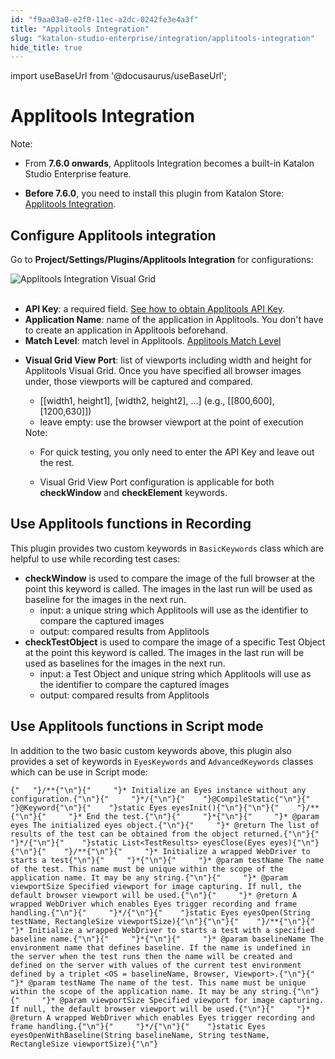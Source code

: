 ```yaml
---
id: "f9aa03a0-e2f0-11ec-a2dc-0242fe3e4a3f"
title: "Applitools Integration"
slug: "katalon-studio-enterprise/integration/applitools-integration"
hide_title: true
---
```

import useBaseUrl from '@docusaurus/useBaseUrl';


# <a id="id" class="anchor_top_offset"/><a id="ariaid-title1" class="anchor_top_offset"/>Applitools Integration

<div xmlns="http://www.w3.org/1999/xhtml" className="note note note_note"><span className="note__title">Note:</span> 
  <ul className="ul"><li className="li">
      <p className="p">From <strong className="ph b">7.6.0 onwards</strong>, Applitools Integration
        becomes a built-in Katalon Studio Enterprise feature.</p>
    </li><li className="li">
      <p className="p"><strong className="ph b">Before 7.6.0</strong>, you need to  install this plugin from Katalon Store: <a className="xref j-external-link" href="https://store.katalon.com/product/44/Applitools-Integration" target="_blank">Applitools Integration</a>.</p>
    </li></ul>
</div>

## <a id="id_1" class="anchor_top_offset"/>Configure Applitools integration

<p xmlns="http://www.w3.org/1999/xhtml" className="p">Go to <strong className="ph b">Project/Settings/Plugins/Applitools     Integration</strong> for configurations:</p> 
<p xmlns="http://www.w3.org/1999/xhtml" className="p">   <img className="image" src={useBaseUrl("https://i.ibb.co/swxnv8c/Applitools-Store-1.png")} alt="Applitools Integration Visual Grid" /><br /><br /> </p> 
<ul xmlns="http://www.w3.org/1999/xhtml" className="ul"><li className="li">     <strong className="ph b">API Key</strong>: a required field. <a className="xref j-external-link" href="https://applitools.com/docs/topics/overview/obtain-api-key.html" target="_blank">See       how to obtain Applitools API Key</a>.</li><li className="li">     <strong className="ph b">Application Name</strong>: name of the application in     Applitools. You don't have to create an application in Applitools     beforehand.</li><li className="li">     <strong className="ph b">Match Level</strong>: match level in Applitools. <a className="xref j-external-link" href="https://applitools.com/docs/api/eyes-sdk/enums-gen/enum-global-matchlevel-selenium-java.html" target="_blank">Applitools       Match Level</a>   </li><li className="li">     <p className="p">       <strong className="ph b">Visual Grid View Port</strong>: list of viewports       including width and height for Applitools Visual Grid. Once you       have specified all browser images under, those viewports will be       captured and compared.</p>     <ul className="ul"><li className="li">[[width1, height1], [width2, height2], ...] (e.g.,         [[800,600],[1200,630]])</li><li className="li">leave empty: use the browser viewport at the point of         execution</li></ul>     <div className="note note note_note"><span className="note__title">Note:</span> <ul className="ul"><li className="li"><p className="p">For quick testing, you             only need to enter the API Key and leave out the rest.</p></li><li className="li"><p className="p">Visual Grid View Port configuration is applicable for both             <strong className="ph b">checkWindow</strong> and <strong className="ph b">checkElement</strong>             keywords.</p></li></ul>     </div>   </li></ul> 
    

## <a id="id_2" class="anchor_top_offset"/>Use Applitools functions in Recording

    
      
<p xmlns="http://www.w3.org/1999/xhtml" className="p">This plugin provides two custom keywords in   <code className="ph codeph">BasicKeywords</code> class which are helpful to use while   recording test cases:</p> 
      
<ul xmlns="http://www.w3.org/1999/xhtml" className="ul">   <li className="li">     <strong className="ph b">checkWindow</strong> is used to compare the image of     the full browser at the point this keyword is called. The images in     the last run will be used as baseline for the images in the next     run.      <ul className="ul">       <li className="li">input: a unique string which Applitools will use as the         identifier to compare the captured images</li>       <li className="li">output: compared results from Applitools</li>     </ul>   </li>   <li className="li">     <strong className="ph b">checkTestObject</strong> is used to compare the image     of a specific Test Object at the point this keyword is called. The     images in the last run will be used as baselines for the images in     the next run.      <ul className="ul">       <li className="li">input: a Test Object and unique string which Applitools will         use as the identifier to compare the captured images</li>       <li className="li">output: compared results from Applitools</li>     </ul>   </li> </ul> 
    
  
    

## <a id="id_3" class="anchor_top_offset"/>Use Applitools functions in Script mode

    
      
<p xmlns="http://www.w3.org/1999/xhtml" className="p">In addition to the two basic custom keywords above, this plugin   also provides a set of keywords in <code className="ph codeph">EyesKeywords</code> and   <code className="ph codeph">AdvancedKeywords</code> classes which can be use in Script   mode:</p> 
              
<pre xmlns="http://www.w3.org/1999/xhtml" className="pre codeblock"><code>{"   "}/**{"\n"}{"     "}* Initialize an Eyes instance without any configuration.{"\n"}{"     "}*/{"\n"}{"    "}@CompileStatic{"\n"}{"    "}@Keyword{"\n"}{"    "}static Eyes eyesInit(){"\n"}{"\n"}{"    "}/**{"\n"}{"     "}* End the test.{"\n"}{"     "}*{"\n"}{"     "}* @param eyes The initialized eyes object.{"\n"}{"     "}* @return The list of results of the test can be obtained from the object returned.{"\n"}{"     "}*/{"\n"}{"    "}static List&lt;TestResults&gt; eyesClose(Eyes eyes){"\n"}{"\n"}{"    "}/**{"\n"}{"     "}* Initialize a wrapped WebDriver to starts a test{"\n"}{"     "}*{"\n"}{"     "}* @param testName The name of the test. This name must be unique within the scope of the application name. It may be any string.{"\n"}{"     "}* @param viewportSize Specified viewport for image capturing. If null, the default browser viewport will be used.{"\n"}{"     "}* @return A wrapped WebDriver which enables Eyes trigger recording and frame handling.{"\n"}{"     "}*/{"\n"}{"    "}static Eyes eyesOpen(String testName, RectangleSize viewportSize){"\n"}{"\n"}{"    "}/**{"\n"}{"     "}* Initialize a wrapped WebDriver to starts a test with a specified baseline name.{"\n"}{"     "}*{"\n"}{"     "}* @param baselineName The environment name that defines baseline. If the name is undefined in the server when the test runs then the name will be created and defined on the server with values of the current test environment defined by a triplet &lt;OS = baselineName, Browser, Viewport&gt;.{"\n"}{"     "}* @param testName The name of the test. This name must be unique within the scope of the application name. It may be any string.{"\n"}{"     "}* @param viewportSize Specified viewport for image capturing. If null, the default browser viewport will be used.{"\n"}{"     "}* @return A wrapped WebDriver which enables Eyes trigger recording and frame handling.{"\n"}{"     "}*/{"\n"}{"    "}static Eyes eyesOpenWithBaseline(String baselineName, String testName, RectangleSize viewportSize){"\n"}</code></pre> 
          
  
